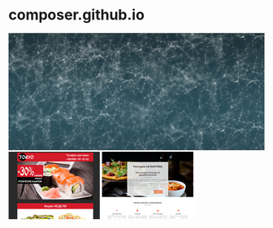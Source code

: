 # composer.github.io
![alt text](https://github.com/SvetlanaZM/SvetlanaZM.github.io/blob/master/img/bg.jpg?raw=true)
![alt text](https://github.com/SvetlanaZM/SvetlanaZM.github.io/blob/master/FRONTEND/Tokyo-email/img/tokyo1.png?raw=true)
![alt text](https://github.com/SvetlanaZM/SvetlanaZM.github.io/blob/master/FRONTEND/LaGustosa/img/LA%20GUSTOSA1.png?raw=true)
